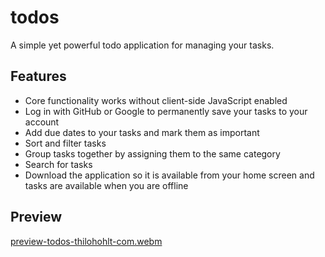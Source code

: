 # todos

A simple yet powerful todo application for managing your tasks.

## Features

- Core functionality works without client-side JavaScript enabled
- Log in with GitHub or Google to permanently save your tasks to your account
- Add due dates to your tasks and mark them as important
- Sort and filter tasks
- Group tasks together by assigning them to the same category
- Search for tasks
- Download the application so it is available from your home screen and tasks are available when you are offline

## Preview

[preview-todos-thilohohlt-com.webm](https://github.com/thiloho/todos/assets/123883702/d00a046b-f77b-4ae8-aab6-7000fc0c8f1b)
